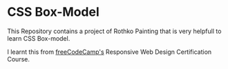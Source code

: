 # CSS Box-Model
This Repository contains a project of Rothko Painting that is very helpfull to learn CSS Box-model.

I learnt this from [freeCodeCamp's](https://freeCodeCamp.com) Responsive Web Design Certification Course.